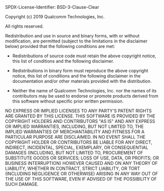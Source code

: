SPDX-License-Identifier: BSD-3-Clause-Clear 

Copyright (c) 2019 Qualcomm Technologies, Inc.

All rights reserved.

 

Redistribution and use in source and binary forms, with or without modification, are permitted (subject to the limitations in the disclaimer below) provided that the following conditions are met:

 

* Redistributions of source code must retain the above copyright notice, this list of conditions and the following disclaimer.

* Redistributions in binary form must reproduce the above copyright notice, this list of conditions and the following disclaimer in the documentation and/or other materials provided with the distribution.

* Neither the name of Qualcomm Technologies, Inc. nor the names of its contributors may be used to endorse or promote products derived from this software without specific prior written permission.

NO EXPRESS OR IMPLIED LICENSES TO ANY PARTY'S PATENT RIGHTS ARE GRANTED BY THIS LICENSE. THIS SOFTWARE IS PROVIDED BY THE COPYRIGHT HOLDERS AND CONTRIBUTORS "AS IS" AND ANY EXPRESS OR IMPLIED WARRANTIES, INCLUDING, BUT NOT LIMITED TO, THE IMPLIED WARRANTIES OF MERCHANTABILITY AND FITNESS FOR A PARTICULAR PURPOSE ARE DISCLAIMED. IN NO EVENT SHALL THE COPYRIGHT HOLDER OR CONTRIBUTORS BE LIABLE FOR ANY DIRECT, INDIRECT, INCIDENTAL, SPECIAL, EXEMPLARY, OR CONSEQUENTIAL DAMAGES (INCLUDING, BUT NOT LIMITED TO, PROCUREMENT OF SUBSTITUTE GOODS OR SERVICES; LOSS OF USE, DATA, OR PROFITS; OR BUSINESS INTERRUPTION) HOWEVER CAUSED AND ON ANY THEORY OF LIABILITY, WHETHER IN CONTRACT, STRICT LIABILITY, OR TORT (INCLUDING NEGLIGENCE OR OTHERWISE) ARISING IN ANY WAY OUT OF THE USE OF THIS SOFTWARE, EVEN IF ADVISED OF THE POSSIBILITY OF SUCH DAMAGE.
